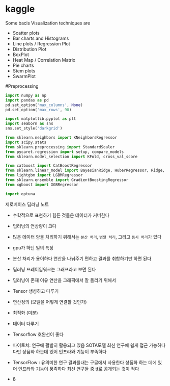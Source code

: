 # kaggle


Some bacis Visualization techniques are

* Scatter plots
* Bar charts and Histograms
* Line plots / Regression Plot
* Distribution Plot
* BoxPlot
* Heat Map / Correlation Matrix
* Pie charts
* Stem plots
* SwarmPlot

#Preprocessing 

```python
import numpy as np
import pandas as pd
pd.set_option('max_columns', None)
pd.set_option('max_rows', 90)

import matplotlib.pyplot as plt
import seaborn as sns
sns.set_style('darkgrid')

from sklearn.neighbors import KNeighborsRegressor
import scipy.stats
from sklearn.preprocessing import StandardScaler
from pycaret.regression import setup, compare_models
from sklearn.model_selection import KFold, cross_val_score

from catboost import CatBoostRegressor
from sklearn.linear_model import BayesianRidge, HuberRegressor, Ridge, OrthogonalMatchingPursuit
from lightgbm import LGBMRegressor
from sklearn.ensemble import GradientBoostingRegressor
from xgboost import XGBRegressor

import optuna
```




제로베이스 딥러닝 노트 

- 수학적으로 표현하기 힘든 것들은 데이터가 커버한다
- 딥러닝의 연상량이 크다
- 많은 데이터 양을 처리하기 위해서는 `분산 처리`, `병렬 처리`, 그리고 `동시 처리`가 있다
- gpu가 하던 일의 특징
- 분산 처리가 용이하다 연산을 나눠주기 편하고 결과를 취합하기만 하면 된다
- 딥러닝 프레이임워크는 그래프라고 보면 된다
- 딥러닝이 존재 이유 연산을 그래픽에서 잘 돌리기 위해서


- Tensor 생성하고 다루기
- 연산정의 (모델을 어떻게 연결할 것인가)
- 최적화 (미분)
- 데이터 다루기

- Tensorflow 호완선이 좋다
- 파이토치: 연구에 활발히 활용되고 있음 SOTA모델 최신 연구에 쉽게 접근 가능하다 다만 상품화 하는데 있어 인프라와 기능이 부족하다
- TensorFlow : 유의미한 연구 결과를내는 구글에서 사용한다 성품화 하는 데에 있어 인프라와 기능이 풍족하다 최신 연구들 중 tf로 공개되는 것이 적다
- ß
